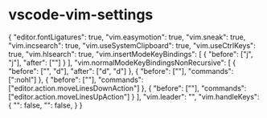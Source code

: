 # vscode-vim-settings

{
    "editor.fontLigatures": true,
    "vim.easymotion": true,
    "vim.sneak": true,
    "vim.incsearch": true,
    "vim.useSystemClipboard": true,
    "vim.useCtrlKeys": true,
    "vim.hlsearch": true,
    "vim.insertModeKeyBindings": [
      {
        "before": ["j", "j"],
        "after": ["<Esc>"]
      }
    ],
    "vim.normalModeKeyBindingsNonRecursive": [
      {
        "before": ["<leader>", "d"],
        "after": ["d", "d"]
      },
      {
        "before": ["<C-n>"],
        "commands": [":nohl"]
      },
      {
        "before": ["<C-j>"],
        "commands": ["editor.action.moveLinesDownAction"]
      },
      {
        "before": ["<C-k>"],
        "commands": ["editor.action.moveLinesUpAction"]
      }
    ],
    "vim.leader": "<space>",
    "vim.handleKeys": {
      "<C-a>": false,
      "<C-f>": false,
    } 
}
